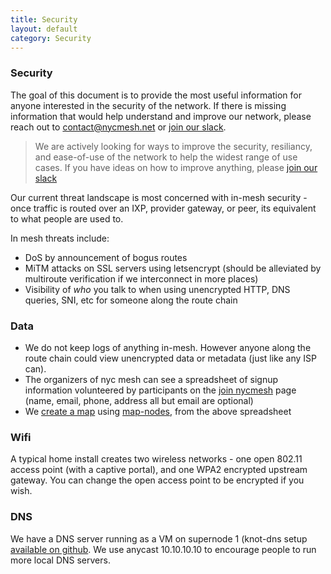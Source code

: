 ```yaml
---
title: Security
layout: default
category: Security
---
```


### Security

The goal of this document is to provide the most useful information for anyone interested in the security of the network. If there is missing information that would help understand and improve our network, please reach out to [contact@nycmesh.net](mailto:contact@nycmesh.net) or [join our slack][].

> We are actively looking for ways to improve the security, resiliancy, and ease-of-use of the network to help the widest range of use cases. If you have ideas on how to improve anything, please [join our slack][]

Our current threat landscape is most concerned with in-mesh security - once traffic is routed over an IXP, provider gateway, or peer, its equivalent to what people are used to.

In mesh threats include:

* DoS by announcement of bogus routes 
* MiTM attacks on SSL servers using letsencrypt (should be alleviated by multiroute verification if we interconnect in more places)
* Visibility of _who_ you talk to when using unencrypted HTTP, DNS queries, SNI, etc for someone along the route chain

### Data

* We do not keep logs of anything in-mesh. However anyone along the route chain could view unencrypted data or metadata (just like any ISP can). 
* The organizers of nyc mesh can see a spreadsheet of signup information volunteered by participants on the [join nycmesh][] page (name, email, phone, address all but email are optional)
* We [create a map](https://nycmesh.net/map) using [map-nodes][], from the above spreadsheet

### Wifi

A typical home install creates two wireless networks - one open 802.11 access point (with a captive portal), and one WPA2 encrypted upstream gateway. You can change the open access point to be encrypted if you wish.

### DNS

We have a DNS server running as a VM on supernode 1 (knot-dns setup [available on github](https://github.com/nycmeshnet/nycmesh-dns). We use anycast 10.10.10.10 to encourage people to run more local DNS servers.

[map-nodes]: https://github.com/nycmeshnet/map-nodes
[join our slack]: https://slack.nycmesh.net/
[join nycmesh]: https://nycmesh.net/join/
